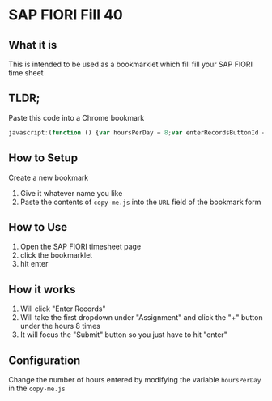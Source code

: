 # SAP FIORI Fill 40

## What it is

This is intended to be used as a bookmarklet which fill fill your SAP FIORI time sheet

## TLDR;

Paste this code into a Chrome bookmark

```javascript
javascript:(function () {var hoursPerDay = 8;var enterRecordsButtonId = 'application-zhcmtime-manage-component---worklist--editButton';var submitButtonId = 'application-zhcmtime-manage-component---worklist--OverviewSubmitButton';var assignmentElementIds = ['__box15-__clone54-inner','__box15-__clone55-inner','__box15-__clone56-inner','__box15-__clone57-inner','__box15-__clone58-inner'];var timePlusButtonIds = ['__input4-__clone54-incrementBtn','__input4-__clone55-incrementBtn','__input4-__clone56-incrementBtn','__input4-__clone57-incrementBtn','__input4-__clone58-incrementBtn'];function getElementIdName(elementId) {switch (true) {case elementId.includes('54'): return 'Monday';case elementId.includes('55'): return 'Tuesday';case elementId.includes('56'): return 'Wednesday';case elementId.includes('57'): return 'Thursday';case elementId.includes('58'): return 'Friday';default: return 'You working weekends or something?%27;}}function simulateEnterKey(element) {var enterEvent = new KeyboardEvent(%27keydown%27, { key: %27Enter%27, code: %27Enter%27, keyCode: 13, charCode: 13, bubbles: true });element.dispatchEvent(enterEvent);}function simulateDownArrow(element) {element.focus();var downArrowEvent = new KeyboardEvent(%27keydown%27, { key: %27ArrowDown%27, code: %27ArrowDown%27, keyCode: 40, bubbles: true });element.dispatchEvent(downArrowEvent);}function simulateButtonClick(elementId, times = hoursPerDay) {var buttonElement = document.getElementById(elementId);var eleName = getElementIdName(elementId);if (buttonElement) {Array.from({ length: times }).forEach(() => {buttonElement.click();});console.log(`Set ${eleName}%27s time to ${times} hours`);} else {console.log(`Failed to find hour increment button for ${eleName}`);}}function focusSubmitButton() {var submitButton = document.getElementById(submitButtonId);if (submitButton) {submitButton.focus();console.log(%27Submit Button Focused%27);} else {console.log(%27Failed to find Submit button %27);}}function clickEnterRecordsButton(elementId) {var enterRecordsButton = document.getElementById(elementId);if (enterRecordsButton) {enterRecordsButton.click();console.log(%27clicked Enter Records button!%27);simulateEnterKey(enterRecordsButton);} else {console.log(%27Failed to find Enter Records button, quitting%27);return;}}function selectInputAndPressDownArrow(elementId) {var eleName = getElementIdName(elementId);var inputElement = document.getElementById(elementId);if (inputElement) {simulateDownArrow(inputElement);simulateEnterKey(inputElement);console.log(`Set ${eleName}%27s Assignment`);} else {console.log(`Failed to find the input element with id ${elementId}, quitting`);}}function enterTimeSheetData() {assignmentElementIds.forEach(selectInputAndPressDownArrow);timePlusButtonIds.forEach(id => simulateButtonClick(id));}function hasBeenRun() {var mondayAssignmentInput = document.getElementById(assignmentElementIds[0]);return !!mondayAssignmentInput;}if (hasBeenRun()) {return console.log(%27Hmm...Seems Hours have already been set. Exiting%27);}clickEnterRecordsButton(enterRecordsButtonId);setTimeout(enterTimeSheetData, 500);setTimeout(focusSubmitButton, 750);})();
```

## How to Setup

Create a new bookmark

1.  Give it whatever name you like
2.  Paste the contents of `copy-me.js` into the `URL` field of the bookmark form

## How to Use

1. Open the SAP FIORI timesheet page
2. click the bookmarklet
3. hit enter

## How it works

1. Will click "Enter Records"
2. Will take the first dropdown under "Assignment" and click the "+" button under the hours 8 times
3. It will focus the "Submit" button so you just have to hit "enter"

## Configuration

Change the number of hours entered by modifying the variable `hoursPerDay` in the `copy-me.js`
